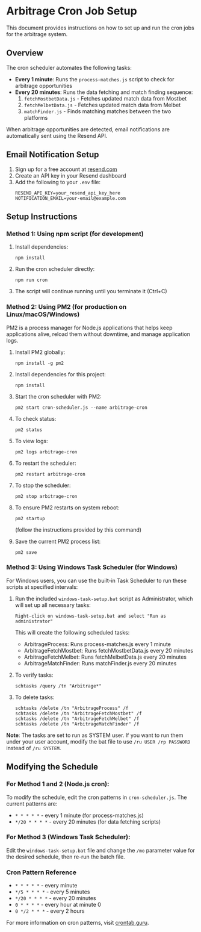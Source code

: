 # Arbitrage Cron Job Setup

This document provides instructions on how to set up and run the cron jobs for the arbitrage system.

## Overview

The cron scheduler automates the following tasks:

- **Every 1 minute**: Runs the `process-matches.js` script to check for arbitrage opportunities
- **Every 20 minutes**: Runs the data fetching and match finding sequence:
  1. `fetchMostbetData.js` - Fetches updated match data from Mostbet
  2. `fetchMelbetData.js` - Fetches updated match data from Melbet
  3. `matchFinder.js` - Finds matching matches between the two platforms

When arbitrage opportunities are detected, email notifications are automatically sent using the Resend API.

## Email Notification Setup

1. Sign up for a free account at [resend.com](https://resend.com)
2. Create an API key in your Resend dashboard
3. Add the following to your `.env` file:
   ```
   RESEND_API_KEY=your_resend_api_key_here
   NOTIFICATION_EMAIL=your-email@example.com
   ```

## Setup Instructions

### Method 1: Using npm script (for development)

1. Install dependencies:

   ```
   npm install
   ```

2. Run the cron scheduler directly:

   ```
   npm run cron
   ```

3. The script will continue running until you terminate it (Ctrl+C)

### Method 2: Using PM2 (for production on Linux/macOS/Windows)

PM2 is a process manager for Node.js applications that helps keep applications alive, reload them without downtime, and manage application logs.

1. Install PM2 globally:

   ```
   npm install -g pm2
   ```

2. Install dependencies for this project:

   ```
   npm install
   ```

3. Start the cron scheduler with PM2:

   ```
   pm2 start cron-scheduler.js --name arbitrage-cron
   ```

4. To check status:

   ```
   pm2 status
   ```

5. To view logs:

   ```
   pm2 logs arbitrage-cron
   ```

6. To restart the scheduler:

   ```
   pm2 restart arbitrage-cron
   ```

7. To stop the scheduler:

   ```
   pm2 stop arbitrage-cron
   ```

8. To ensure PM2 restarts on system reboot:

   ```
   pm2 startup
   ```

   (follow the instructions provided by this command)

9. Save the current PM2 process list:
   ```
   pm2 save
   ```

### Method 3: Using Windows Task Scheduler (for Windows)

For Windows users, you can use the built-in Task Scheduler to run these scripts at specified intervals:

1. Run the included `windows-task-setup.bat` script as Administrator, which will set up all necessary tasks:

   ```
   Right-click on windows-task-setup.bat and select "Run as administrator"
   ```

   This will create the following scheduled tasks:

   - ArbitrageProcess: Runs process-matches.js every 1 minute
   - ArbitrageFetchMostbet: Runs fetchMostbetData.js every 20 minutes
   - ArbitrageFetchMelbet: Runs fetchMelbetData.js every 20 minutes
   - ArbitrageMatchFinder: Runs matchFinder.js every 20 minutes

2. To verify tasks:

   ```
   schtasks /query /tn "Arbitrage*"
   ```

3. To delete tasks:
   ```
   schtasks /delete /tn "ArbitrageProcess" /f
   schtasks /delete /tn "ArbitrageFetchMostbet" /f
   schtasks /delete /tn "ArbitrageFetchMelbet" /f
   schtasks /delete /tn "ArbitrageMatchFinder" /f
   ```

**Note**: The tasks are set to run as SYSTEM user. If you want to run them under your user account, modify the bat file to use `/ru USER /rp PASSWORD` instead of `/ru SYSTEM`.

## Modifying the Schedule

### For Method 1 and 2 (Node.js cron):

To modify the schedule, edit the cron patterns in `cron-scheduler.js`. The current patterns are:

- `* * * * *` - every 1 minute (for process-matches.js)
- `*/20 * * * *` - every 20 minutes (for data fetching scripts)

### For Method 3 (Windows Task Scheduler):

Edit the `windows-task-setup.bat` file and change the `/mo` parameter value for the desired schedule, then re-run the batch file.

### Cron Pattern Reference

- `* * * * *` - every minute
- `*/5 * * * *` - every 5 minutes
- `*/20 * * * *` - every 20 minutes
- `0 * * * *` - every hour at minute 0
- `0 */2 * * *` - every 2 hours

For more information on cron patterns, visit [crontab.guru](https://crontab.guru/).
